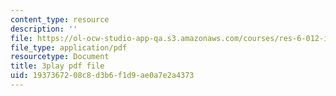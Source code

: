 ```yaml
---
content_type: resource
description: ''
file: https://ol-ocw-studio-app-qa.s3.amazonaws.com/courses/res-6-012-introduction-to-probability-spring-2018/1937367208c8d3b6f1d9ae0a7e2a4373_MlsVWPWIxHI.pdf
file_type: application/pdf
resourcetype: Document
title: 3play pdf file
uid: 19373672-08c8-d3b6-f1d9-ae0a7e2a4373
---
```

